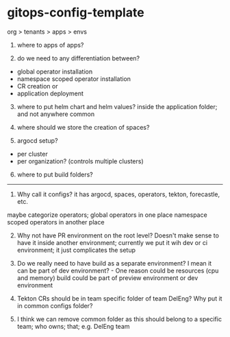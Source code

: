 # gitops-config-template

org > tenants > apps > envs

1) where to apps of apps?

2) do we need to any differentiation between?
- global operator installation
- namespace scoped operator installation 
- CR creation or 
- application deployment

3) where to put helm chart and helm values?
inside the application folder; and not anywhere common

4) where should we store the creation of spaces?

5) argocd setup?
- per cluster
- per organization? (controls multiple clusters)

6) where to put build folders?

---

1) Why call it configs?
it has argocd, spaces, operators, tekton, forecastle, etc.

maybe categorize operators;
global operators in one place
namespace scoped operators in another place

2) Why not have PR environment on the root level? Doesn't make sense to have it inside another environment; currently we put it wih dev or ci environment; it just complicates the setup

3) Do we really need to have build as a separate environment? I mean it can be part of dev environment? - One reason could be resources (cpu and memory) build could be part of preview environment or dev environment

4) Tekton CRs should be in team specific folder of team DelEng? Why put it in common configs folder?

8) I think we can remove common folder as this should belong to a specific team; who owns; that; e.g. DelEng team